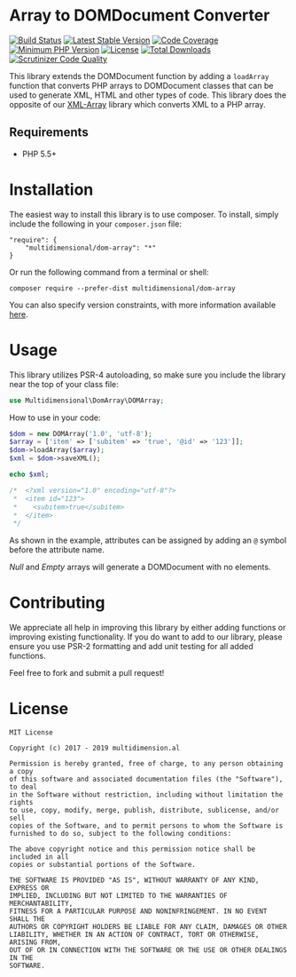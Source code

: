 # Array to DOMDocument Converter

[![Build Status](https://travis-ci.org/multidimension-al/dom-array.svg)](https://travis-ci.org/multidimension-al/dom-array)
[![Latest Stable Version](https://poser.pugx.org/multidimensional/dom-array/v/stable.svg)](https://packagist.org/packages/multidimensional/dom-array)
[![Code Coverage](https://scrutinizer-ci.com/g/multidimension-al/dom-array/badges/coverage.png)](https://scrutinizer-ci.com/g/multidimension-al/dom-array/)
[![Minimum PHP Version](http://img.shields.io/badge/php-%3E%3D%205.5-8892BF.svg)](https://php.net/)
[![License](https://poser.pugx.org/multidimensional/dom-array/license.svg)](https://packagist.org/packages/multidimensional/dom-array)
[![Total Downloads](https://poser.pugx.org/multidimensional/dom-array/d/total.svg)](https://packagist.org/packages/multidimensional/dom-array)
[![Scrutinizer Code Quality](https://scrutinizer-ci.com/g/multidimension-al/dom-array/badges/quality-score.png)](https://scrutinizer-ci.com/g/multidimension-al/dom-array/)

This library extends the DOMDocument function by adding a ```loadArray``` function that converts PHP arrays to DOMDocument classes that can be used to generate XML, HTML and other types of code. This library does the opposite of our [XML-Array](https://github.com/multidimension-al/xml-array) library which converts XML to a PHP array.

## Requirements

* PHP 5.5+

# Installation

The easiest way to install this library is to use composer. To install, simply include the following in your ```composer.json``` file:

```
"require": {
    "multidimensional/dom-array": "*"
}
```

Or run the following command from a terminal or shell:

```
composer require --prefer-dist multidimensional/dom-array
```

You can also specify version constraints, with more information available [here](https://getcomposer.org/doc/articles/versions.md).

# Usage

This library utilizes PSR-4 autoloading, so make sure you include the library near the top of your class file:

```php
use Multidimensional\DomArray\DOMArray;
```

How to use in your code:

```php
$dom = new DOMArray('1.0', 'utf-8');
$array = ['item' => ['subitem' => 'true', '@id' => '123']];
$dom->loadArray($array);
$xml = $dom->saveXML();

echo $xml;

/*  <?xml version="1.0" encoding="utf-8"?>
 *  <item id="123">
 *    <subitem>true</subitem>
 *  </item>
 */
```

As shown in the example, attributes can be assigned by adding an ```@``` symbol before the attribute name.

_Null_ and _Empty_ arrays will generate a DOMDocument with no elements.

# Contributing

We appreciate all help in improving this library by either adding functions or improving existing functionality. If you do want to add to our library, please ensure you use PSR-2 formatting and add unit testing for all added functions.

Feel free to fork and submit a pull request!

# License

    MIT License
    
    Copyright (c) 2017 - 2019 multidimension.al
    
    Permission is hereby granted, free of charge, to any person obtaining a copy
    of this software and associated documentation files (the "Software"), to deal
    in the Software without restriction, including without limitation the rights
    to use, copy, modify, merge, publish, distribute, sublicense, and/or sell
    copies of the Software, and to permit persons to whom the Software is
    furnished to do so, subject to the following conditions:
    
    The above copyright notice and this permission notice shall be included in all
    copies or substantial portions of the Software.
    
    THE SOFTWARE IS PROVIDED "AS IS", WITHOUT WARRANTY OF ANY KIND, EXPRESS OR
    IMPLIED, INCLUDING BUT NOT LIMITED TO THE WARRANTIES OF MERCHANTABILITY,
    FITNESS FOR A PARTICULAR PURPOSE AND NONINFRINGEMENT. IN NO EVENT SHALL THE
    AUTHORS OR COPYRIGHT HOLDERS BE LIABLE FOR ANY CLAIM, DAMAGES OR OTHER
    LIABILITY, WHETHER IN AN ACTION OF CONTRACT, TORT OR OTHERWISE, ARISING FROM,
    OUT OF OR IN CONNECTION WITH THE SOFTWARE OR THE USE OR OTHER DEALINGS IN THE
    SOFTWARE.